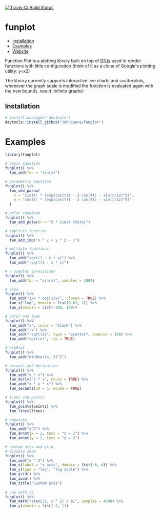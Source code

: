 [![Travis-CI Build Status](https://travis-ci.org/JohnCoene/funplot.svg?branch=master)](https://travis-ci.org/JohnCoene/funplot)

# funplot

* [Installation](#installation)
* [Examples](#examples)
* [Website](http://john-coene.com/funplot)

Function Plot is a plotting library built on top of [D3.js](https://d3js.org/) used to render functions with little configuration (think of it as a clone of Google's plotting utility: y=x2)

The library currently supports interactive line charts and scatterplots, whenever the graph scale is modified the function is evaluated again with the new bounds, result: infinite graphs!

## Installation 

``` r
# install.packages("devtools")
devtools::install_github("JohnCoene/funplot")
```
# Examples

```r
library(funplot)

# basic equation
funplot() %>%
  fun_add(fun = "sin(x)")

# parametric equation
funplot() %>%
  fun_add_param(
    x = "sin(t) * (exp(cos(t)) - 2 cos(4t) - sin(t/12)^5)",
    y = "cos(t) * (exp(cos(t)) - 2 cos(4t) - sin(t/12)^5)"
  )

# polar equation
funplot() %>%
  fun_add_polar(r = "2 * sin(4 theta)")

# implicit function
funplot() %>%
  fun_add_imp("x ^ 2 + y ^ 2 - 1")

# multiple functions
funplot() %>%
  fun_add("sqrt(1 - x * x)") %>%
  fun_add("-sqrt(1 - x * x)")

# n samples (precision)
funplot() %>%
  fun_add(fun = "sin(x)", samples = 1000)

# area
funplot() %>%
  fun_add("1/x * cos(1/x)", closed = TRUE) %>%
  fun_x("log", domain = list(0.01, 1)) %>%
  fun_y(domain = list(-100, 100))

# color and type
funplot() %>%
  fun_add("x", color = "black") %>%
  fun_add("-x") %>%
  fun_add("-sqrt(x)", type = "scatter", samples = 100) %>%
  fun_add("sqrt(x)", tip = TRUE)

# nthRoot
funplot() %>%
  fun_add("nthRoot(x, 3)^2")

# secants and derivative
funplot() %>%
  fun_add("x * x") %>%
  fun_deriv("2 * x", mouse = TRUE) %>%
  fun_add("x * x * x") %>%
  fun_secants(x0 = 5, mouse = TRUE)

# lines and points
funplot() %>%
  fun_points(points) %>%
  fun_lines(lines)

# annotate
funplot() %>%
  fun_add("x^2") %>%
  fun_annot(x = 1, text = "x = 1") %>%
  fun_annot(y = 2, text = "y = 2")

# custom axis and grid
# disable zoom
funplot() %>%
  fun_add("x ^ 2") %>%
  fun_x(label = "x axis", domain = list(-6, 6)) %>%
  fun_y(type = "log", "log scale") %>%
  fun_grid() %>% 
  fun_zoom() %>% 
  fun_title("Custom axis")
  
# use math.js
funplot() %>%
  fun_math("atan2(x, x ^ 2) / pi", samples = 4000) %>%
  fun_y(domain = list(-1, 1))
```
